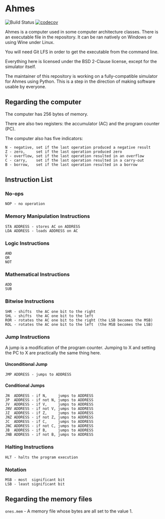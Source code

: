 # Ahmes

![Build Status](https://travis-ci.org/mafagafogigante/ahmes.svg?branch=master)
[![codecov](https://codecov.io/gh/mafagafogigante/ahmes/branch/master/graph/badge.svg)](https://codecov.io/gh/mafagafogigante/ahmes)

Ahmes is a computer used in some computer architecture classes. There is an
executable file in the repository. It can be ran natively on Windows or using
Wine under Linux.

You will need Git LFS in order to get the executable from the command line.

Everything here is licensed under the BSD 2-Clause license, except for the
simulator itself.

The maintainer of this repository is working on a fully-compatible simulator
for Ahmes using Python. This is a step in the direction of making software
usable by everyone.

## Regarding the computer

The computer has 256 bytes of memory.

There are also two registers: the accumulator (AC) and the program counter (PC).

The computer also has five indicators:

    N - negative, set if the last operation produced a negative result
    Z - zero,     set if the last operation produced zero
    V - overflow, set if the last operation resulted in an overflow
    C - carry,    set if the last operation resulted in a carry-out
    B - borrow,   set if the last operation resulted in a borrow

## Instruction List

### No-ops

    NOP - no operation

### Memory Manipulation Instructions

    STA ADDRESS - stores AC on ADDRESS
    LDA ADDRESS - loads ADDRESS on AC

### Logic Instructions

    AND
    OR
    NOT

### Mathematical Instructions

    ADD
    SUB

### Bitwise Instructions

    SHR - shifts  the AC one bit to the right
    SHL - shifts  the AC one bit to the left
    ROR - rotates the AC one bit to the right (the LSB becomes the MSB)
    ROL - rotates the AC one bit to the left  (the MSB becomes the LSB)

### Jump Instructions

A jump is a modification of the program counter. Jumping to X and setting the
PC to X are practically the same thing here.

#### Unconditional Jump

    JMP ADDRESS - jumps to ADDRESS

#### Conditional Jumps

    JN  ADDRESS - if N,     jumps to ADDRESS
    JP  ADDRESS - if not N, jumps to ADDRESS
    JV  ADDRESS - if V,     jumps to ADDRESS
    JNV ADDRESS - if not V, jumps to ADDRESS
    JZ  ADDRESS - if Z,     jumps to ADDRESS
    JNZ ADDRESS - if not Z, jumps to ADDRESS
    JC  ADDRESS - if C,     jumps to ADDRESS
    JNC ADDRESS - if not C, jumps to ADDRESS
    JB  ADDRESS - if B,     jumps to ADDRESS
    JNB ADDRESS - if not B, jumps to ADDRESS

### Halting Instructions

    HLT - halts the program execution

### Notation

    MSB - most  significant bit
    LSB - least significant bit

## Regarding the memory files

`ones.mem` - A memory file whose bytes are all set to the value 1.
